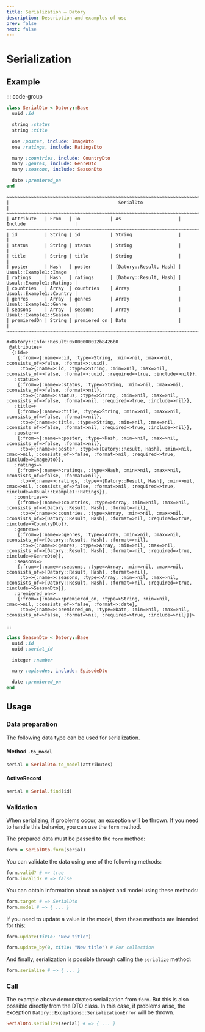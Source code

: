 ```yaml
---
title: Serialization — Datory
description: Description and examples of use
prev: false
next: false
---
```


# Serialization

## Example

::: code-group

```ruby [Code]
class SerialDto < Datory::Base
  uuid :id

  string :status
  string :title

  one :poster, include: ImageDto
  one :ratings, include: RatingsDto

  many :countries, include: CountryDto
  many :genres, include: GenreDto
  many :seasons, include: SeasonDto

  date :premiered_on
end
```

```text [Table]
~~~~~~~~~~~~~~~~~~~~~~~~~~~~~~~~~~~~~~~~~~~~~~~~~~~~~~~~~~~~~~~~~~~~~~~~~~~~~~~~~~~~~~~~~~~
|                                        SerialDto                                        |
~~~~~~~~~~~~~~~~~~~~~~~~~~~~~~~~~~~~~~~~~~~~~~~~~~~~~~~~~~~~~~~~~~~~~~~~~~~~~~~~~~~~~~~~~~~
| Attribute   | From   | To           | As                     | Include                  |
~~~~~~~~~~~~~~~~~~~~~~~~~~~~~~~~~~~~~~~~~~~~~~~~~~~~~~~~~~~~~~~~~~~~~~~~~~~~~~~~~~~~~~~~~~~
| id          | String | id           | String                 |                          |
| status      | String | status       | String                 |                          |
| title       | String | title        | String                 |                          |
| poster      | Hash   | poster       | [Datory::Result, Hash] | Usual::Example1::Image   |
| ratings     | Hash   | ratings      | [Datory::Result, Hash] | Usual::Example1::Ratings |
| countries   | Array  | countries    | Array                  | Usual::Example1::Country |
| genres      | Array  | genres       | Array                  | Usual::Example1::Genre   |
| seasons     | Array  | seasons      | Array                  | Usual::Example1::Season  |
| premieredOn | String | premiered_on | Date                   |                          |
~~~~~~~~~~~~~~~~~~~~~~~~~~~~~~~~~~~~~~~~~~~~~~~~~~~~~~~~~~~~~~~~~~~~~~~~~~~~~~~~~~~~~~~~~~~
```

```text [Info]
#<Datory::Info::Result:0x000000012b8426b0
 @attributes=
  {:id=>
    {:from=>{:name=>:id, :type=>String, :min=>nil, :max=>nil, :consists_of=>false, :format=>:uuid},
     :to=>{:name=>:id, :type=>String, :min=>nil, :max=>nil, :consists_of=>false, :format=>:uuid, :required=>true, :include=>nil}},
   :status=>
    {:from=>{:name=>:status, :type=>String, :min=>nil, :max=>nil, :consists_of=>false, :format=>nil},
     :to=>{:name=>:status, :type=>String, :min=>nil, :max=>nil, :consists_of=>false, :format=>nil, :required=>true, :include=>nil}},
   :title=>
    {:from=>{:name=>:title, :type=>String, :min=>nil, :max=>nil, :consists_of=>false, :format=>nil},
     :to=>{:name=>:title, :type=>String, :min=>nil, :max=>nil, :consists_of=>false, :format=>nil, :required=>true, :include=>nil}},
   :poster=>
    {:from=>{:name=>:poster, :type=>Hash, :min=>nil, :max=>nil, :consists_of=>false, :format=>nil},
     :to=>{:name=>:poster, :type=>[Datory::Result, Hash], :min=>nil, :max=>nil, :consists_of=>false, :format=>nil, :required=>true, :include=>ImageDto}},
   :ratings=>
    {:from=>{:name=>:ratings, :type=>Hash, :min=>nil, :max=>nil, :consists_of=>false, :format=>nil}, 
     :to=>{:name=>:ratings, :type=>[Datory::Result, Hash], :min=>nil, :max=>nil, :consists_of=>false, :format=>nil, :required=>true, :include=>Usual::Example1::Ratings}}, 
   :countries=>
    {:from=>{:name=>:countries, :type=>Array, :min=>nil, :max=>nil, :consists_of=>[Datory::Result, Hash], :format=>nil},
     :to=>{:name=>:countries, :type=>Array, :min=>nil, :max=>nil, :consists_of=>[Datory::Result, Hash], :format=>nil, :required=>true, :include=>CountryDto}},
   :genres=>
    {:from=>{:name=>:genres, :type=>Array, :min=>nil, :max=>nil, :consists_of=>[Datory::Result, Hash], :format=>nil},
     :to=>{:name=>:genres, :type=>Array, :min=>nil, :max=>nil, :consists_of=>[Datory::Result, Hash], :format=>nil, :required=>true, :include=>GenreDto}},
   :seasons=>
    {:from=>{:name=>:seasons, :type=>Array, :min=>nil, :max=>nil, :consists_of=>[Datory::Result, Hash], :format=>nil},
     :to=>{:name=>:seasons, :type=>Array, :min=>nil, :max=>nil, :consists_of=>[Datory::Result, Hash], :format=>nil, :required=>true, :include=>SeasonDto}},
   :premiered_on=>
    {:from=>{:name=>:premiered_on, :type=>String, :min=>nil, :max=>nil, :consists_of=>false, :format=>:date},
     :to=>{:name=>:premiered_on, :type=>Date, :min=>nil, :max=>nil, :consists_of=>false, :format=>nil, :required=>true, :include=>nil}}}>
```

:::

```ruby
class SeasonDto < Datory::Base
  uuid :id
  uuid :serial_id

  integer :number

  many :episodes, include: EpisodeDto

  date :premiered_on
end
```

## Usage

### Data preparation

The following data type can be used for serialization.

#### Method `.to_model`

```ruby
serial = SerialDto.to_model(attributes)
```

#### ActiveRecord

```ruby
serial = Serial.find(id)
```

### Validation

When serializing, if problems occur, an exception will be thrown.
If you need to handle this behavior, you can use the `form` method.

The prepared data must be passed to the `form` method:

```ruby
form = SerialDto.form(serial)
```

You can validate the data using one of the following methods:

```ruby
form.valid? # => true
form.invalid? # => false
```

You can obtain information about an object and model using these methods:

```ruby
form.target # => SerialDto
form.model # => { ... }
```

If you need to update a value in the model, then these methods are intended for this:

```ruby
form.update(title: "New title")

form.update_by(0, title: "New title") # For collection
```

And finally, serialization is possible through calling the `serialize` method:

```ruby
form.serialize # => { ... }
```

### Call

The example above demonstrates serialization from `form`.
But this is also possible directly from the DTO class.
In this case, if problems arise, the exception `Datory::Exceptions::SerializationError` will be thrown.

```ruby
SerialDto.serialize(serial) # => { ... }
```
